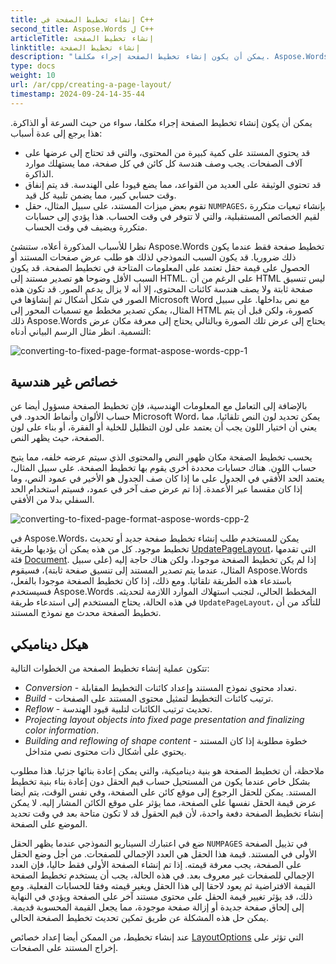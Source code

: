 ```yaml
---
title: إنشاء تخطيط الصفحة في C++
second_title: Aspose.Words ل C++
articleTitle: إنشاء تخطيط الصفحة
linktitle: إنشاء تخطيط الصفحة
description: "يمكن أن يكون إنشاء تخطيط الصفحة إجراء مكلفا. Aspose.Words ستنشئ تخطيط صفحة فقط عندما يكون ذلك ضروريا: لعرض صفحات المستند، للحصول على قيمة حقل، لتصدير مستند إلى HTML، إلخ."
type: docs
weight: 10
url: /ar/cpp/creating-a-page-layout/
timestamp: 2024-09-24-14-35-44
---
```


يمكن أن يكون إنشاء تخطيط الصفحة إجراء مكلفا، سواء من حيث السرعة أو الذاكرة. هذا يرجع إلى عدة أسباب:

- قد يحتوي المستند على كمية كبيرة من المحتوى، والتي قد تحتاج إلى عرضها على آلاف الصفحات. يجب وصف هندسة كل كائن في كل صفحة، مما يستهلك موارد الذاكرة.
- قد تحتوي الوثيقة على العديد من القواعد، مما يضع قيودا على الهندسة. قد يتم إنفاق وقت حسابي كبير، مما يضمن تلبية كل قيد.
- تقوم بعض ميزات المستند، على سبيل المثال، حقل `NUMPAGES`، بإنشاء تبعيات متكررة لقيم الخصائص المستقبلية، والتي لا تتوفر في وقت الحساب. هذا يؤدي إلى حسابات متكررة ويضيف في وقت الحساب.

نظرا للأسباب المذكورة أعلاه، ستنشئ Aspose.Words تخطيط صفحة فقط عندما يكون ذلك ضروريا. قد يكون السبب النموذجي لذلك هو طلب عرض صفحات المستند أو الحصول على قيمة حقل تعتمد على المعلومات المتاحة في تخطيط الصفحة. قد يكون السبب الأقل وضوحا هو تصدير مستند إلى HTML. على الرغم من أن HTML ليس تنسيق صفحة ثابتة ولا يصف هندسة كائنات المحتوى، إلا أنه لا يزال يدعم الصور. قد تكون هذه الصور في شكل أشكال تم إنشاؤها في Microsoft Word مع نص بداخلها. على سبيل المثال، يمكن تصدير مخطط مع تسميات المحور إلى HTML كصورة، ولكن قبل أن يتم ذلك Aspose.Words يحتاج إلى عرض تلك الصورة وبالتالي يحتاج إلى معرفة مكان عرض التسمية. انظر مثال الرسم البياني أدناه:

![converting-to-fixed-page-format-aspose-words-cpp-1](converting-to-fixed-page-format-1.png)

## خصائص غير هندسية

بالإضافة إلى التعامل مع المعلومات الهندسية، فإن تخطيط الصفحة مسؤول أيضا عن حساب الألوان وأنماط الحدود. في Microsoft Word، يمكن تحديد لون النص تلقائيا، مما يعني أن اختيار اللون يجب أن يعتمد على لون التظليل للخلية أو الفقرة، أو بناء على لون الصفحة، حيث يظهر النص.

يحسب تخطيط الصفحة مكان ظهور النص والمحتوى الذي سيتم عرضه خلفه، مما يتيح حساب اللون. هناك حسابات محددة أخرى يقوم بها تخطيط الصفحة. على سبيل المثال، يعتمد الحد الأفقي في الجدول على ما إذا كان صف الجدول هو الأخير في عمود النص، وما إذا كان مقسما عبر الأعمدة. إذا تم عرض صف آخر في عمود، فسيتم استخدام الحد السفلي بدلا من الأفقي.

![converting-to-fixed-page-format-aspose-words-cpp-2](converting-to-fixed-page-format-2.png)

في Aspose.Words، يمكن للمستخدم طلب إنشاء تخطيط صفحة جديد أو تحديث تخطيط موجود. كل من هذه يمكن أن يؤديها طريقة [UpdatePageLayout](https://reference.aspose.com/words/cpp/aspose.words/document/updatepagelayout/)، التي تقدمها فئة [Document](https://reference.aspose.com/words/cpp/aspose.words/document/). إذا لم يكن تخطيط الصفحة موجودا، ولكن هناك حاجة إليه (على سبيل المثال، عندما يتم تصدير المستند إلى تنسيق صفحة ثابتة)، فسيقوم Aspose.Words باستدعاء هذه الطريقة تلقائيا. ومع ذلك، إذا كان تخطيط الصفحة موجودا بالفعل، فسيستخدم Aspose.Words المخطط الحالي، لتجنب استهلاك الموارد اللازمة لتحديثه. في هذه الحالة، يحتاج المستخدم إلى استدعاء طريقة `UpdatePageLayout`، للتأكد من أن تخطيط الصفحة محدث مع نموذج المستند.

## هيكل ديناميكي

تتكون عملية إنشاء تخطيط الصفحة من الخطوات التالية:

- *Conversion* - تعداد محتوى نموذج المستند وإعداد كائنات التخطيط المقابلة.
- *Build* - ترتيب كائنات التخطيط لتمثيل محتوى المستند على الصفحات.
- *Reflow* - تحديث ترتيب الكائنات لتلبية قيود الهندسة.
- *Projecting layout objects into fixed page presentation and finalizing color information*.
- *Building and reflowing of shape content* - خطوة مطلوبة إذا كان المستند يحتوي على أشكال ذات محتوى نصي متداخل.

ملاحظة، أن تخطيط الصفحة هو بنية ديناميكية، والتي يمكن إعادة بنائها جزئيا. هذا مطلوب بشكل خاص عندما يكون من المستحيل حساب قيم الحقل دون إعادة بناء بنية تخطيط المستند. يمكن للحقل الرجوع إلى موقع كائن على الصفحة، وفي نفس الوقت، يتم أيضا عرض قيمة الحقل نفسها على الصفحة، مما يؤثر على موقع الكائن المشار إليه. لا يمكن إنشاء تخطيط الصفحة دفعة واحدة، لأن قيم الحقول قد لا تكون متاحة بعد في وقت تحديد الموضع على الصفحة.

ضع في اعتبارك السيناريو النموذجي عندما يظهر الحقل `NUMPAGES` في تذييل الصفحة الأولى في المستند. قيمة هذا الحقل هي العدد الإجمالي للصفحات. من أجل وضع الحقل على الصفحة، يجب معرفة قيمته. إذا تم إنشاء الصفحة الأولى فقط حاليا، فإن العدد الإجمالي للصفحات غير معروف بعد. في هذه الحالة، يجب أن يستخدم تخطيط الصفحة القيمة الافتراضية ثم يعود لاحقا إلى هذا الحقل ويغير قيمته وفقا للحسابات الفعلية. ومع ذلك، قد يؤثر تغيير قيمة الحقل على محتوى مستند آخر على الصفحة ويؤدي في النهاية إلى إلحاق صفحة جديدة أو إزالة صفحة موجودة، مما يجعل القيمة المحسوبة قديمة. يمكن حل هذه المشكلة عن طريق تمكين تحديث تخطيط الصفحة الحالي.

عند إنشاء تخطيط، من الممكن أيضا إعداد خصائص [LayoutOptions](https://reference.aspose.com/words/cpp/aspose.words.layout/layoutoptions/) التي تؤثر على إخراج المستند على الصفحات.
